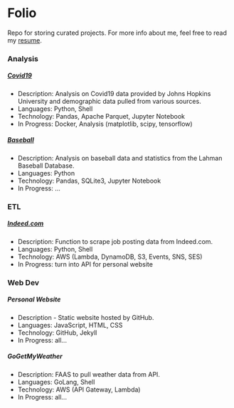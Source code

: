 # Folio
Repo for storing curated projects. For more info about me, feel free to read my [resume](./resume.pdf).

### Analysis
##### [Covid19](./analysis/covid19)
- Description: Analysis on Covid19 data provided by Johns Hopkins University and demographic data pulled from various sources.
- Languages: Python, Shell
- Technology: Pandas, Apache Parquet, Jupyter Notebook
- In Progress: Docker, Analysis (matplotlib, scipy, tensorflow)
##### [Baseball](./analysis/baseball)
- Description: Analysis on baseball data and statistics from the Lahman Baseball Database.
- Languages: Python
- Technology: Pandas, SQLite3, Jupyter Notebook
- In Progress: ...

### ETL
##### [Indeed.com](./etl/indeed)
- Description: Function to scrape job posting data from Indeed.com.
- Languages: Python, Shell
- Technology: AWS (Lambda, DynamoDB, S3, Events, SNS, SES)
- In Progress: turn into API for personal website

### Web Dev
##### Personal Website
- Description - Static website hosted by GitHub.
- Languages: JavaScript, HTML, CSS
- Technology: GitHub, Jekyll
- In Progress: all...
##### GoGetMyWeather
- Description: FAAS to pull weather data from API.
- Languages: GoLang, Shell
- Technology: AWS (API Gateway, Lambda)
- In Progress: all...
